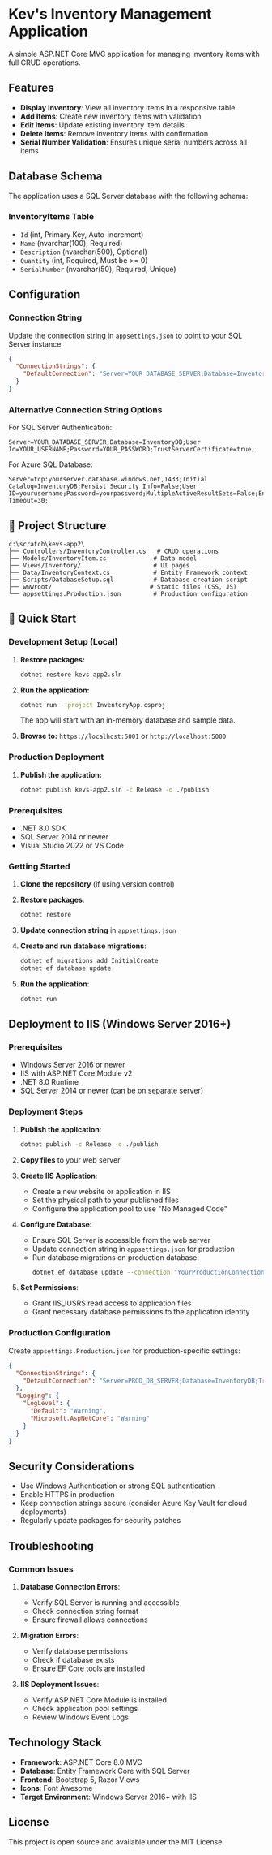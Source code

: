 # Kev's Inventory Management Application

A simple ASP.NET Core MVC application for managing inventory items with full CRUD operations.

## Features

- **Display Inventory**: View all inventory items in a responsive table
- **Add Items**: Create new inventory items with validation
- **Edit Items**: Update existing inventory item details
- **Delete Items**: Remove inventory items with confirmation
- **Serial Number Validation**: Ensures unique serial numbers across all items

## Database Schema

The application uses a SQL Server database with the following schema:

### InventoryItems Table
- `Id` (int, Primary Key, Auto-increment)
- `Name` (nvarchar(100), Required)
- `Description` (nvarchar(500), Optional)
- `Quantity` (int, Required, Must be >= 0)
- `SerialNumber` (nvarchar(50), Required, Unique)

## Configuration

### Connection String

Update the connection string in `appsettings.json` to point to your SQL Server instance:

```json
{
  "ConnectionStrings": {
    "DefaultConnection": "Server=YOUR_DATABASE_SERVER;Database=InventoryDB;Trusted_Connection=true;TrustServerCertificate=true;"
  }
}
```

### Alternative Connection String Options

For SQL Server Authentication:
```
Server=YOUR_DATABASE_SERVER;Database=InventoryDB;User Id=YOUR_USERNAME;Password=YOUR_PASSWORD;TrustServerCertificate=true;
```

For Azure SQL Database:
```
Server=tcp:yourserver.database.windows.net,1433;Initial Catalog=InventoryDB;Persist Security Info=False;User ID=yourusername;Password=yourpassword;MultipleActiveResultSets=False;Encrypt=True;TrustServerCertificate=False;Connection Timeout=30;
```

## 📁 Project Structure
```
c:\scratch\kevs-app2\
├── Controllers/InventoryController.cs   # CRUD operations
├── Models/InventoryItem.cs             # Data model
├── Views/Inventory/                    # UI pages
├── Data/InventoryContext.cs            # Entity Framework context
├── Scripts/DatabaseSetup.sql           # Database creation script
├── wwwroot/                           # Static files (CSS, JS)
└── appsettings.Production.json         # Production configuration
```

## 🚀 Quick Start

### Development Setup (Local)
1. **Restore packages:**
   ```bash
   dotnet restore kevs-app2.sln
   ```

2. **Run the application:**
   ```bash
   dotnet run --project InventoryApp.csproj
   ```
   The app will start with an in-memory database and sample data.

3. **Browse to:** `https://localhost:5001` or `http://localhost:5000`

### Production Deployment
1. **Publish the application:**
   ```bash
   dotnet publish kevs-app2.sln -c Release -o ./publish
   ```

### Prerequisites
- .NET 8.0 SDK
- SQL Server 2014 or newer
- Visual Studio 2022 or VS Code

### Getting Started

1. **Clone the repository** (if using version control)

2. **Restore packages**:
   ```bash
   dotnet restore
   ```

3. **Update connection string** in `appsettings.json`

4. **Create and run database migrations**:
   ```bash
   dotnet ef migrations add InitialCreate
   dotnet ef database update
   ```

5. **Run the application**:
   ```bash
   dotnet run
   ```

## Deployment to IIS (Windows Server 2016+)

### Prerequisites
- Windows Server 2016 or newer
- IIS with ASP.NET Core Module v2
- .NET 8.0 Runtime
- SQL Server 2014 or newer (can be on separate server)

### Deployment Steps

1. **Publish the application**:
   ```bash
   dotnet publish -c Release -o ./publish
   ```

2. **Copy files** to your web server

3. **Create IIS Application**:
   - Create a new website or application in IIS
   - Set the physical path to your published files
   - Configure the application pool to use "No Managed Code"

4. **Configure Database**:
   - Ensure SQL Server is accessible from the web server
   - Update connection string in `appsettings.json` for production
   - Run database migrations on production database:
     ```bash
     dotnet ef database update --connection "YourProductionConnectionString"
     ```

5. **Set Permissions**:
   - Grant IIS_IUSRS read access to application files
   - Grant necessary database permissions to the application identity

### Production Configuration

Create `appsettings.Production.json` for production-specific settings:

```json
{
  "ConnectionStrings": {
    "DefaultConnection": "Server=PROD_DB_SERVER;Database=InventoryDB;Trusted_Connection=true;TrustServerCertificate=true;"
  },
  "Logging": {
    "LogLevel": {
      "Default": "Warning",
      "Microsoft.AspNetCore": "Warning"
    }
  }
}
```

## Security Considerations

- Use Windows Authentication or strong SQL authentication
- Enable HTTPS in production
- Keep connection strings secure (consider Azure Key Vault for cloud deployments)
- Regularly update packages for security patches

## Troubleshooting

### Common Issues

1. **Database Connection Errors**:
   - Verify SQL Server is running and accessible
   - Check connection string format
   - Ensure firewall allows connections

2. **Migration Errors**:
   - Verify database permissions
   - Check if database exists
   - Ensure EF Core tools are installed

3. **IIS Deployment Issues**:
   - Verify ASP.NET Core Module is installed
   - Check application pool settings
   - Review Windows Event Logs

## Technology Stack

- **Framework**: ASP.NET Core 8.0 MVC
- **Database**: Entity Framework Core with SQL Server
- **Frontend**: Bootstrap 5, Razor Views
- **Icons**: Font Awesome
- **Target Environment**: Windows Server 2016+ with IIS

## License

This project is open source and available under the MIT License.